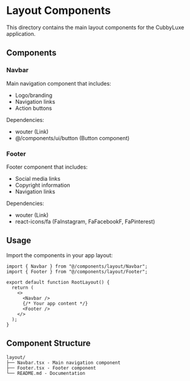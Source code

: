 # Layout Components

This directory contains the main layout components for the CubbyLuxe application.

## Components

### Navbar
Main navigation component that includes:
- Logo/branding
- Navigation links
- Action buttons

Dependencies:
- wouter (Link)
- @/components/ui/button (Button component)

### Footer
Footer component that includes:
- Social media links
- Copyright information
- Navigation links

Dependencies:
- wouter (Link)
- react-icons/fa (FaInstagram, FaFacebookF, FaPinterest)

## Usage

Import the components in your app layout:

```tsx
import { Navbar } from "@/components/layout/Navbar";
import { Footer } from "@/components/layout/Footer";

export default function RootLayout() {
  return (
    <>
      <Navbar />
      {/* Your app content */}
      <Footer />
    </>
  );
}
```

## Component Structure
```
layout/
├── Navbar.tsx - Main navigation component
├── Footer.tsx - Footer component 
└── README.md - Documentation